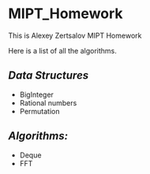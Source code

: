 # **MIPT_Homework**
This is Alexey Zertsalov MIPT Homework

Here is a list of all the algorithms.

## ***Data Structures***

- BigInteger
- Rational numbers
- Permutation

## ***Algorithms:***

- Deque
- FFT
